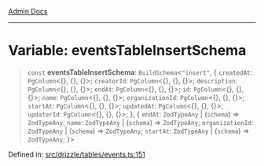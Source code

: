 [Admin Docs](/)

***

# Variable: eventsTableInsertSchema

> `const` **eventsTableInsertSchema**: `BuildSchema`\<`"insert"`, \{ `createdAt`: `PgColumn`\<\{\}, \{\}, \{\}\>; `creatorId`: `PgColumn`\<\{\}, \{\}, \{\}\>; `description`: `PgColumn`\<\{\}, \{\}, \{\}\>; `endAt`: `PgColumn`\<\{\}, \{\}, \{\}\>; `id`: `PgColumn`\<\{\}, \{\}, \{\}\>; `name`: `PgColumn`\<\{\}, \{\}, \{\}\>; `organizationId`: `PgColumn`\<\{\}, \{\}, \{\}\>; `startAt`: `PgColumn`\<\{\}, \{\}, \{\}\>; `updatedAt`: `PgColumn`\<\{\}, \{\}, \{\}\>; `updaterId`: `PgColumn`\<\{\}, \{\}, \{\}\>; \}, \{ `endAt`: `ZodTypeAny` \| (`schema`) => `ZodTypeAny`; `name`: `ZodTypeAny` \| (`schema`) => `ZodTypeAny`; `organizationId`: `ZodTypeAny` \| (`schema`) => `ZodTypeAny`; `startAt`: `ZodTypeAny` \| (`schema`) => `ZodTypeAny`; \}\>

Defined in: [src/drizzle/tables/events.ts:151](https://github.com/syedali237/talawa-api/blob/691786dc98e76819737c41ef0af34983792105fd/src/drizzle/tables/events.ts#L151)
